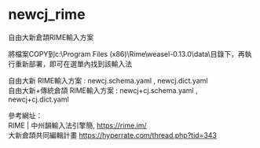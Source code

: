 # newcj_rime

自由大新倉頡RIME輸入方案</br>

將檔案COPY到c:\Program Files (x86)\Rime\weasel-0.13.0\data\目錄下，再執行重新部署，即可在選單內找到該輸入法</br>

自由大新 RIME輸入方案 : newcj.schema.yaml , newcj.dict.yaml </br>
自由大新+傳統倉頡 RIME輸入方案 : newcj+cj.schema.yaml , newcj+cj.dict.yaml </br>


參考網址：</br>
RIME | 中州韻輸入法引擎簡, https://rime.im/ </br>
大新倉頡共同編輯計畫 https://hyperrate.com/thread.php?tid=343 </br>
